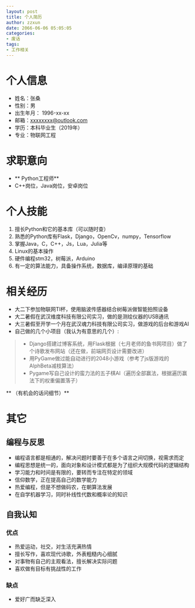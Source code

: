 ```yaml
---
layout: post
title: 个人简历
author: zzxun
date: 2066-06-06 05:05:05 
categories:
- 废话
tags:
- 工作相关
---
```


# 个人信息 #

+ 姓名：张桑
+ 性别：男
+ 出生年月： 1996-xx-xx
+ 邮箱：xxxxxxxx@outlook.com
+ 学历：本科毕业生（2019年）
+ 专业：物联网工程

<!--more-->

# 求职意向 #

+ ** Python工程师**
+ C++岗位，Java岗位，安卓岗位

# 个人技能 #

1. 擅长Python和它的基本库（可以随时查）
2. 熟悉的Python库有Flask，Django，OpenCv，numpy，Tensorflow
3. 掌握Java，C，C++，Js，Lua，Julia等
4. Linux的基本操作
5. 硬件编程stm32，树莓派，Arduino
6. 有一定的算法能力，具备操作系统，数据库，编译原理的基础

# 相关经历 #

+ 大二下参加物联网TI杯，使用脑波传感器结合树莓派做智能拍照设备
+ 大二暑假在武汉维度科技有限公司实习，做的是测绘仪器的USB通讯
+ 大三暑假至开学一个月在武汉魂力科技有限公司实习，做游戏的后台和游戏AI
+ 自己做的几个小项目（我认为有意思的几个）:
>+ Django搭建过博客系统，用Flask根据（七月老师的鱼书网项目）做了个诗歌发布网站（还在做，前端网页设计需要改进）
>+ 用PyGame做过能自动进行的2048小游戏（参考了js版游戏的AlphBeta减枝算法）
>+ Pygame写自己设计的蛮力法的五子棋AI（遍历全部赢法，根据遍历赢法下的权重偏置落子）

<!-- >+ 用状态机和机器学习来构建斗地主的胜率评估和出牌决策程序（还在做，参考了一个朋友的斗地主代打AI） -->

** （有机会的话问细节）**

# 其它 #

## 编程与反思 ##

+ 编程语言都是相通的，解决问题时要善于在多个语言之间切换，视需求而定
+ 编程思想是统一的，面向对象和设计模式都是为了组织大规模代码的逻辑结构
+ 学习能力和时间是有限的，要转而专注在特定的领域
+ 信仰数学，正在提高自己的数学能力
+ 热爱编程，但是不想做码农，在朝算法发展
+ 在自学机器学习，同时补线性代数和概率论的知识

## 自我认知 ##

### 优点 ###

+ 热爱运动，社交，对生活充满热情
+ 擅长写作，喜欢现代诗歌，外表粗糙内心细腻
+ 对事物有自己的主观看法，擅长解决实际问题
+ 喜欢做有目标有挑战性的工作

### 缺点 ###

+ 爱好广而缺乏深入

